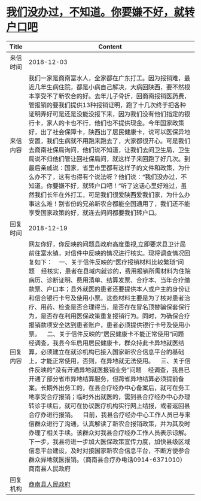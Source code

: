 # <a href="http://www.shangluo.gov.cn/zmhd/ldxxxx.jsp?urltype=leadermail.LeaderMailContentUrl&wbtreeid=1112&leadermailid=5045">我们没办过，不知道。你要嫌不好，就转户口吧</a>
|Title|Content|
|:---:|---|
|来信时间|2018-12-03|
|来信内容|我们一家是商南富水人，全家都在广东打工。因为报销难，最近几年生病住院，都是小病自己解决，大病回陕西，要不然根本享受不了新农合的好。去年儿子骨折，回商南报销医药费，管报销的要我们提供13种报销证明，跑了十几次终于把各种证明弄好可是还是没能没报下来，因为我们没有他们指定的银行卡，家人的卡也不行，他们也不提供现金。今年国家政策好，出了社会保障卡，陕西出了居民健康卡，说可以医保异地安置，我们生病就不用跑来跑去了，大家都很开心。可是我们去商南社保局询问，他们说不知道，让我们去问卫生局，卫生局说不归他们管让回社保局问，就这样子来回跑了好几次。到最后亲戚说：国家，省里市里都有这样子的文件和政策，为什么办不了，这有也得有个说法呀？他们说：“我们没办过，不知道。你要嫌不好，就转户口吧！”听了这话心里好难过，虽然我们长年在外打工，可是我们很爱陕西爱我们家，为什么办事这么难！别省份的兄弟新农合都能全国通用了，我们还不能享受国家政策的好，就连去问问都要我们转户口。|
|回复时间|2018-12-19|
|回复内容|网友你好，你反映的问题县政府高度重视,立即要求县卫计局前往富水镇，对信件中反映的情况进行核实。现将调查情况回复如下：    一、关于信件反映的“医疗报销材料比较繁琐”问题    经核实，患者在县域内就诊的，费用报销所需材料为住院病历、诊断证明、费用清单、结算发票、合疗本、当年合疗缴款票、户口本；县外就医的患者还要提供本人或户主的身份证和信合银行卡号及使用小票。这些材料主要是为了核对患者治疗、用药、检查是否合理得当，是否存在冒名顶替骗保套保行为，是否存在利用医保政策重复报销行为。同时，为确保合疗报销款项安全达到患者账户，患者必须提供银行卡号及使用小票。    二、关于信件反映的“居民健康卡不能正常使用”问题    经调查，我县今年启用居民健康卡，群众持此卡异地就医结算，必须建立在就诊机构已接入国家新农合信息平台的基础上，才能正常使用，否则，在异地就无法使用。    三、关于信件反映的“没有开通异地就医报销业务”问题    经调查，我县已开通了部分省市异地结算服务，但跨省异地结算必须提前备案。长期外出务工的，在县合疗经办中心备案后，就可在务工地享受合疗报销；临时外出就医的，需到县合疗经办中心办理转诊手续后，就可在协议医疗机构实行网上结报，或者返回县合疗办进行报销。    目前，我县合疗经办中心工作人员已与来信群众进行了沟通，认真解读了新农合报销政策，并为其及时办理了相关手续。该群众对我县合疗经办工作人员表示谅解。下一步，我县将进一步加大医保政策宣传力度，加快县级区域信息平台建设，及时对接国家新农合信息平台，不断方便参合群众异地就医报销。（商南县合疗办电话0914-6371010）商南县人民政府|
|回复机构|<a href="../../categories/agencies/商南县人民政府.md">商南县人民政府</a>|